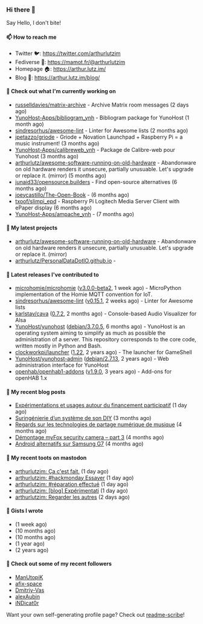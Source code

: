 ### Hi there 👋

Say Hello, I don't bite!

#### 📫 How to reach me

- Twitter 🐦: https://twitter.com/arthurlutzim
- Fediverse 🐘: https://mamot.fr/@arthurlutzim
- Homepage 🏠: https://arthur.lutz.im/
- Blog 📰: https://arthur.lutz.im/blog/

#### 👷 Check out what I'm currently working on

- [russelldavies/matrix-archive](https://github.com/russelldavies/matrix-archive) - Archive Matrix room messages (2 days ago)
- [YunoHost-Apps/bibliogram_ynh](https://github.com/YunoHost-Apps/bibliogram_ynh) - Bibliogram package for YunoHost (1 month ago)
- [sindresorhus/awesome-lint](https://github.com/sindresorhus/awesome-lint) - Linter for Awesome lists (2 months ago)
- [jpetazzo/griode](https://github.com/jpetazzo/griode) - Griode &#43; Novation Launchpad &#43; Raspberry Pi = a music instrument! (3 months ago)
- [YunoHost-Apps/calibreweb_ynh](https://github.com/YunoHost-Apps/calibreweb_ynh) - Package de Calibre-web pour Yunohost (3 months ago)
- [arthurlutz/awesome-software-running-on-old-hardware](https://github.com/arthurlutz/awesome-software-running-on-old-hardware) - Abandonware on old hardware renders it unsecure, partially unusuable. Let&#39;s upgrade or replace it. (mirror) (5 months ago)
- [junaid33/opensource.builders](https://github.com/junaid33/opensource.builders) - Find open-source alternatives (6 months ago)
- [joeycastillo/The-Open-Book](https://github.com/joeycastillo/The-Open-Book) -  (6 months ago)
- [txoof/slimpi_epd](https://github.com/txoof/slimpi_epd) - Raspberry Pi Logitech Media Server Client with ePaper display (6 months ago)
- [YunoHost-Apps/ampache_ynh](https://github.com/YunoHost-Apps/ampache_ynh) -  (7 months ago)

#### 🌱 My latest projects

- [arthurlutz/awesome-software-running-on-old-hardware](https://github.com/arthurlutz/awesome-software-running-on-old-hardware) - Abandonware on old hardware renders it unsecure, partially unusuable. Let&#39;s upgrade or replace it. (mirror)
- [arthurlutz/PersonalDataDotIO.github.io](https://github.com/arthurlutz/PersonalDataDotIO.github.io) - 

#### 🔭 Latest releases I've contributed to

- [microhomie/microhomie](https://github.com/microhomie/microhomie) ([v3.0.0-beta2](https://github.com/microhomie/microhomie/releases/tag/v3.0.0-beta2), 1 week ago) - MicroPython implementation of the Homie MQTT convention for IoT.
- [sindresorhus/awesome-lint](https://github.com/sindresorhus/awesome-lint) ([v0.15.1](https://github.com/sindresorhus/awesome-lint/releases/tag/v0.15.1), 2 weeks ago) - Linter for Awesome lists
- [karlstav/cava](https://github.com/karlstav/cava) ([0.7.2](https://github.com/karlstav/cava/releases/tag/0.7.2), 2 months ago) - Console-based Audio Visualizer for Alsa
- [YunoHost/yunohost](https://github.com/YunoHost/yunohost) ([debian/3.7.0.5](https://github.com/YunoHost/yunohost/releases/tag/debian%2F3.7.0.5), 6 months ago) - YunoHost is an operating system aiming to simplify as much as possible the administration of a server. This repository corresponds to the core code, written mostly in Python and Bash.
- [clockworkpi/launcher](https://github.com/clockworkpi/launcher) ([1.22](https://github.com/clockworkpi/launcher/releases/tag/1.22), 2 years ago) - The launcher for GameShell
- [YunoHost/yunohost-admin](https://github.com/YunoHost/yunohost-admin) ([debian/2.7.13](https://github.com/YunoHost/yunohost-admin/releases/tag/debian%2F2.7.13), 2 years ago) - Web administration interface for YunoHost
- [openhab/openhab1-addons](https://github.com/openhab/openhab1-addons) ([v1.9.0](https://github.com/openhab/openhab1-addons/releases/tag/v1.9.0), 3 years ago) - Add-ons for openHAB 1.x

#### 📜 My recent blog posts

- [Expérimentations et usages autour du financement participatif](https://arthur.lutz.im/blog/2020/09/21/experimentations-et-usages-autour-du-financement-participatif/) (1 day ago)
- [Suringénierie d’un système de son DIY](https://arthur.lutz.im/blog/2020/06/01/suringenierie-dun-systeme-de-son-diy/) (3 months ago)
- [Regards sur les technologies de partage numérique de musique](https://arthur.lutz.im/blog/2020/05/23/regards-sur-les-technologies-de-partage-numerique-de-musique/) (4 months ago)
- [Démontage myFox security camera – part 3](https://arthur.lutz.im/blog/2020/04/28/demontage-myfox-security-camera-part-3/) (4 months ago)
- [Android alternatifs sur Samsung G7](https://arthur.lutz.im/blog/2020/04/26/android-alternatifs-sur-samsung-g7/) (4 months ago)

#### 🐘 My recent toots on mastodon

- [arthurlutzim: Ça c&#39;est fait.](https://mamot.fr/@arthurlutzim/104903706193965377) (1 day ago)
- [arthurlutzim: #hackmonday Essayer](https://mamot.fr/@arthurlutzim/104902515407370622) (1 day ago)
- [arthurlutzim: #réparation effectué](https://mamot.fr/@arthurlutzim/104902424794618200) (1 day ago)
- [arthurlutzim: [blog] Expérimentati](https://mamot.fr/@arthurlutzim/104902390872888912) (1 day ago)
- [arthurlutzim: Regarder les autres](https://mamot.fr/@arthurlutzim/104897248614595038) (2 days ago)


#### 📓 Gists I wrote

- [](https://gist.github.com/82b5a88cc283a88e01530ae80018792e) (1 week ago)
- [](https://gist.github.com/5c2b32b4c1524b1d4bf3a16e073f5661) (10 months ago)
- [](https://gist.github.com/ba04e637f5a4b2f36ed4e4f1ddf39d0b) (10 months ago)
- [](https://gist.github.com/25ea0970a9d26ba0394d54f1b79cdaea) (1 year ago)
- [](https://gist.github.com/99f0950549f1dcc9d33334f2e89a192e) (2 years ago)

#### 👯 Check out some of my recent followers

- [ManUtopiK](https://github.com/ManUtopiK)
- [afix-space](https://github.com/afix-space)
- [Dmitriy-Vas](https://github.com/Dmitriy-Vas)
- [alexAubin](https://github.com/alexAubin)
- [iNDicat0r](https://github.com/iNDicat0r)

Want your own self-generating profile page? Check out [readme-scribe](https://github.com/muesli/readme-scribe)!
